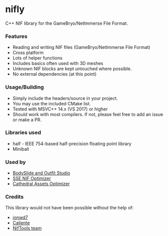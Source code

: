 # nifly
C++ NIF library for the GameBryo/NetImmerse File Format.

### Features
- Reading and writing NIF files (GameBryo/NetImmerse File Format)
- Cross platform
- Lots of helper functions
- Includes basics often used with 3D meshes
- Unknown NIF blocks are kept untouched where possible.
- No external dependencies (at this point)

### Usage/Building
- Simply include the headers/source in your project.
- You may use the included CMake list.
- Tested with MSVC++ 14.x (VS 2017) or higher
- Should work with most compilers. If not, please feel free to add an issue or make a PR.

### Libraries used
- half - IEEE 754-based half-precision floating point library
- Miniball

### Used by
- [BodySlide and Outfit Studio](https://github.com/ousnius/BodySlide-and-Outfit-Studio)
- [SSE NIF Optimizer](https://github.com/ousnius/SSE-NIF-Optimizer)
- [Cathedral Assets Optimizer](https://gitlab.com/G_ka/Cathedral_Assets_Optimizer)

### Credits
This library would not have been possible without the help of:
- [jonwd7](https://github.com/jonwd7)
- [Caliente](https://github.com/Caliente8)
- [NifTools team](https://www.niftools.org/)
